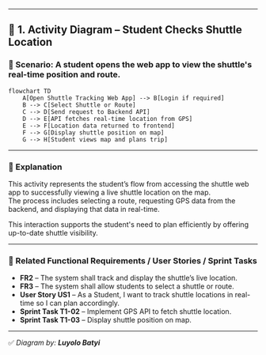 
---

## 🧭 1. Activity Diagram – Student Checks Shuttle Location

### 🎯 Scenario: A student opens the web app to view the shuttle's real-time position and route.

```mermaid
flowchart TD
    A[Open Shuttle Tracking Web App] --> B[Login if required]
    B --> C[Select Shuttle or Route]
    C --> D[Send request to Backend API]
    D --> E[API fetches real-time location from GPS]
    E --> F[Location data returned to frontend]
    F --> G[Display shuttle position on map]
    G --> H[Student views map and plans trip]
```

---

### 📝 Explanation

This activity represents the student’s flow from accessing the shuttle web app to successfully viewing a live shuttle location on the map.  
The process includes selecting a route, requesting GPS data from the backend, and displaying that data in real-time.

This interaction supports the student's need to plan efficiently by offering up-to-date shuttle visibility.

---

### 🔗 Related Functional Requirements / User Stories / Sprint Tasks

- **FR2** – The system shall track and display the shuttle’s live location.  
- **FR3** – The system shall allow students to select a shuttle or route.  
- **User Story US1** – As a Student, I want to track shuttle locations in real-time so I can plan accordingly.  
- **Sprint Task T1-02** – Implement GPS API to fetch shuttle location.  
- **Sprint Task T1-03** – Display shuttle position on map.

---

✅ *Diagram by: **Luyolo Batyi***
